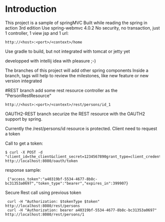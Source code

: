 # Introduction

This project is a sample of springMVC
Built while reading the spring in action 3rd edition
Use spring-webmvc 4.0.2
No security, no transaction, just 1 controller, 1 view jsp and 1 url:

    http://<host>:<port>/<context>/home

Use gradle to build, but not integrated with tomcat or jetty yet

developped with intellij idea with pleasure ;-)

The branches of this project will add other spring components
Inside a branch, tags will help to review the milestones, like new feature or new version integrated

#REST branch add some rest resource controller as the "PersonRestResource"

    http://<host>:<port>/<context>/rest/persons/id_1

OAUTH2-REST branch securize the REST resource with the OAUTH2 support by spring.

Currently the /rest/persons/id resource is protected. Client need to request a token

Call to get a token:

    $ curl -X POST -d "client_id=the_client&client_secret=1234567890grant_type=client_credentials" http://localhost:8080/oauth/token

response sample:

     {"access_token":"a40319bf-5534-4677-8b8c-bc31353a0697","token_type":"bearer","expires_in":399907}


Secure Rest call using previous token

     curl -H "Authorization: $tokenType $token" http://localhost:8080/rest/persons
     curl -H "Authorization: bearer a40319bf-5534-4677-8b8c-bc31353a0697" http://localhost:8080/rest/persons/1

